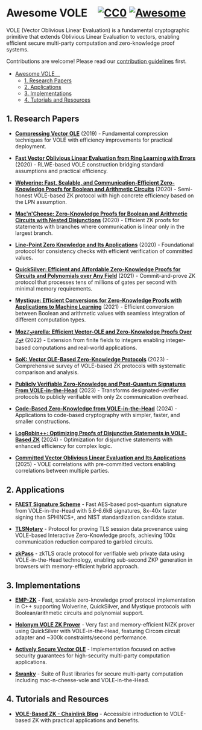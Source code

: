 # Awesome VOLE　[![CC0](https://mirrors.creativecommons.org/presskit/buttons/88x31/svg/cc-zero.svg)](https://creativecommons.org/publicdomain/zero/1.0/) [![Awesome](https://awesome.re/badge.svg)](https://awesome.re)

VOLE (Vector Oblivious Linear Evaluation) is a fundamental cryptographic primitive that extends Oblivious Linear Evaluation to vectors, enabling efficient secure multi-party computation and zero-knowledge proof systems.

Contributions are welcome! Please read our [contribution guidelines](CONTRIBUTING.md) first.

- [Awesome VOLE　 ](#awesome-vole-)
  - [1. Research Papers](#1-research-papers)
  - [2. Applications](#2-applications)
  - [3. Implementations](#3-implementations)
  - [4. Tutorials and Resources](#4-tutorials-and-resources)

## 1. Research Papers

- **[Compressing Vector OLE](https://eprint.iacr.org/2019/273)** (2019) - Fundamental compression techniques for VOLE with efficiency improvements for practical deployment.

- **[Fast Vector Oblivious Linear Evaluation from Ring Learning with Errors](https://eprint.iacr.org/2020/685)** (2020) - RLWE-based VOLE construction bridging standard assumptions and practical efficiency.

- **[Wolverine: Fast, Scalable, and Communication-Efficient Zero-Knowledge Proofs for Boolean and Arithmetic Circuits](https://eprint.iacr.org/2020/925)** (2020) - Semi-honest VOLE-based ZK protocol with high concrete efficiency based on the LPN assumption.

- **[Mac'n'Cheese: Zero-Knowledge Proofs for Boolean and Arithmetic Circuits with Nested Disjunctions](https://eprint.iacr.org/2020/1410)** (2020) - Efficient ZK proofs for statements with branches where communication is linear only in the largest branch.

- **[Line-Point Zero Knowledge and Its Applications](https://eprint.iacr.org/2020/1446)** (2020) - Foundational protocol for consistency checks with efficient verification of committed values.

- **[QuickSilver: Efficient and Affordable Zero-Knowledge Proofs for Circuits and Polynomials over Any Field](https://eprint.iacr.org/2021/076)** (2021) - Commit-and-prove ZK protocol that processes tens of millions of gates per second with minimal memory requirements.

- **[Mystique: Efficient Conversions for Zero-Knowledge Proofs with Applications to Machine Learning](https://eprint.iacr.org/2021/730)** (2021) - Efficient conversion between Boolean and arithmetic values with seamless integration of different computation types.

- **[Moz$\mathbb{Z}_{2^k}$arella: Efficient Vector-OLE and Zero-Knowledge Proofs Over $\mathbb{Z}_{2^k}$](https://eprint.iacr.org/2022/819)** (2022) - Extension from finite fields to integers enabling integer-based computations and real-world applications.

- **[SoK: Vector OLE-Based Zero-Knowledge Protocols](https://eprint.iacr.org/2023/857)** (2023) - Comprehensive survey of VOLE-based ZK protocols with systematic comparison and analysis.

- **[Publicly Verifiable Zero-Knowledge and Post-Quantum Signatures From VOLE-in-the-Head](https://eprint.iacr.org/2023/996)** (2023) - Transforms designated-verifier protocols to publicly verifiable with only 2x communication overhead.

- **[Code-Based Zero-Knowledge from VOLE-in-the-Head](https://eprint.iacr.org/2024/1414)** (2024) - Applications to code-based cryptography with simpler, faster, and smaller constructions.

- **[LogRobin++: Optimizing Proofs of Disjunctive Statements in VOLE-Based ZK](https://dl.acm.org/doi/10.1007/978-981-96-0935-2_12)** (2024) - Optimization for disjunctive statements with enhanced efficiency for complex logic.

- **[Committed Vector Oblivious Linear Evaluation and Its Applications](https://eprint.iacr.org/2025/1037)** (2025) - VOLE correlations with pre-committed vectors enabling correlations between multiple parties.

## 2. Applications

- **[FAEST Signature Scheme](https://github.com/faest-sign)** - Fast AES-based post-quantum signature from VOLE-in-the-Head with 5.6-6.6kB signatures, 8x-40x faster signing than SPHINCS+, and NIST standardization candidate status.

- **[TLSNotary](https://github.com/tlsnotary/tlsn)** - Protocol for proving TLS session data provenance using VOLE-based Interactive Zero-Knowledge proofs, achieving 100x communication reduction compared to garbled circuits.

- **[zkPass](https://github.com/zkPassOfficial)** - zkTLS oracle protocol for verifiable web private data using VOLE-in-the-Head technology, enabling sub-second ZKP generation in browsers with memory-efficient hybrid approach.

## 3. Implementations

- **[EMP-ZK](https://github.com/emp-toolkit/emp-zk)** - Fast, scalable zero-knowledge proof protocol implementation in C++ supporting Wolverine, QuickSilver, and Mystique protocols with Boolean/arithmetic circuits and polynomial support.

- **[Holonym VOLE ZK Prover](https://github.com/holonym-foundation/vole-zk-prover)** - Very fast and memory-efficient NIZK prover using QuickSilver with VOLE-in-the-Head, featuring Circom circuit adapter and ~300k constraints/second performance.

- **[Actively Secure Vector OLE](https://github.com/NivKonst/Actively-Secure-Vector-OLE)** - Implementation focused on active security guarantees for high-security multi-party computation applications.

- **[Swanky](https://github.com/GaloisInc/swanky)** - Suite of Rust libraries for secure multi-party computation including mac-n-cheese-vole and VOLE-in-the-Head.

## 4. Tutorials and Resources

- **[VOLE-Based ZK - Chainlink Blog](https://blog.chain.link/vole-based-zk/)** - Accessible introduction to VOLE-based ZK with practical applications and benefits.
